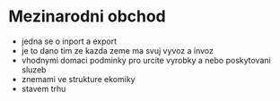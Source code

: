 # Mezinarodni obchod
- jedna se o inport a export
- je to dano tim ze kazda zeme ma svuj vyvoz a invoz
- vhodnymi domaci podminky pro urcite vyrobky a nebo poskytovani sluzeb
- znemami ve strukture ekomiky
- stavem trhu















